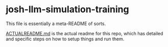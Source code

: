 # josh-llm-simulation-training

This file is essentially a meta-README of sorts.

[ACTUALREADME.md](https://github.com/asappresearch/josh-llm-simulation-training/blob/main/ACTUALREADME.md) is the actual readme for this repo, which has detailed and specific steps on how to setup things and run them.
